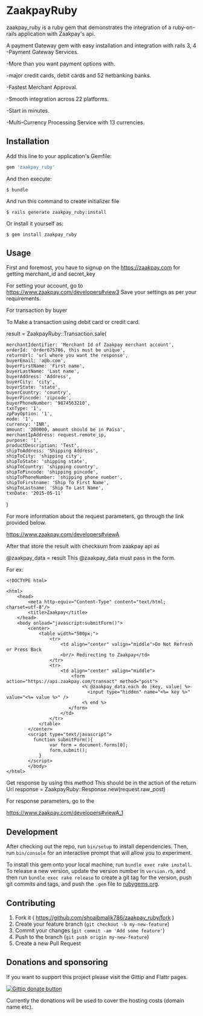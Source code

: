# ZaakpayRuby
zaakpay_ruby is a ruby gem that demonstrates the integration of a ruby-on-rails application with Zaakpay's api.

A payment Gateway gem with easy installation and integration with rails 3, 4
-Payment Gateway Services.

-More than you want payment options with.

-major credit cards, debit cards and 52 netbanking banks.

-Fastest Merchant Approval.

-Smooth integration across 22 platforms.

-Start in minutes.

-Multi-Currency Processing Service with 13 currencies.


## Installation

Add this line to your application's Gemfile:

```ruby
gem 'zaakpay_ruby'
```

And then execute:

    $ bundle

And run this command to create initializer file

    $ rails generate zaakpay_ruby:install

Or install it yourself as:

    $ gem install zaakpay_ruby

## Usage
First and foremost, you have to signup on the https://zaakpay.com for getting merchant_id and secret_key

For setting your account, go to https://www.zaakpay.com/developers#view3
Save your settings as per your requirements.

For transaction by buyer

To Make a transaction using debit card or credit card.

  result = ZaakpayRuby::Transaction.sale(

    merchantIdentifier: 'Merchant Id of Zaakpay merchant account',
    orderId: 'Order675786, this must be unique',
    returnUrl: 'url where you want the response',
    buyerEmail: 'a@b.com',
    buyerFirstName: 'First name',
    buyerLastName: 'Last name',
    buyerAddress: 'Address',
    buyerCity: 'city',
    buyerState: 'state',
    buyerCountry: 'country',
    buyerPincode: 'zipcode',
    buyerPhoneNumber: '9874563210',
    txnType: '1',
    zpPayOption: '1',
    mode: '1',
    currency: 'INR',
    amount: '200000, amount should be in Paisa',
    merchantIpAddress: request.remote_ip,
    purpose: '1',
    productDescription: 'Test',
    shipToAddress: 'Shipping Address',
    shipToCity: 'shipping city',
    shipToState: 'shipping state',
    shipToCountry: 'shipping country',
    shipToPincode: 'shipping pincode',
    shipToPhoneNumber: 'shipping phone number',
    shipToFirstname: 'Ship To First Name',
    shipToLastname: 'Ship To Last Name',
    txnDate: '2015-05-11'
  )

For more information about the request parameters, go through the link provided below.

  https://www.zaakpay.com/developers#viewA

After that store the result with checksum from zaakpay api as

  @zaakpay_data = result
This @zaakpay_data must pass in the form.

For ex:

    <!DOCTYPE html>

    <html>
        <head>
            <meta http-equiv="Content-Type" content="text/html; charset=utf-8"/>
            <title>Zaakpay</title>
        </head>
        <body onload="javascript:submitForm()">
	        <center>
		        <table width="500px;">
		    	    <tr>
		    		    <td align="center" valign="middle">Do Not Refresh or Press Back
		    		    <br/> Redirecting to Zaakpay</td>
		    	    </tr>
		    	    <tr>
		    		    <td align="center" valign="middle">
		    			    <form action="https://api.zaakpay.com/transact" method="post">
		                        <% @zaakpay_data.each do |key, value| %>
		                          <input type="hidden" name="<%= key %>" value="<%= value %>" />
		                        <% end %>
		    			   </form>
		    		    </td>
			        </tr>
		        </table>
	        </center>
	        <script type="text/javascript">
	          function submitForm(){
	        		var form = document.forms[0];
	        		form.submit();
	        	}
	        </script>
    		</body>
    </html>



Get response by using this method
This should be in the action of the return Url
  response = ZaakpayRuby::Response.new(request.raw_post)

For response parameters, go to the

  https://www.zaakpay.com/developers#viewA_1


## Development

After checking out the repo, run `bin/setup` to install dependencies. Then, run `bin/console` for an interactive prompt that will allow you to experiment.

To install this gem onto your local machine, run `bundle exec rake install`. To release a new version, update the version number in `version.rb`, and then run `bundle exec rake release` to create a git tag for the version, push git commits and tags, and push the `.gem` file to [rubygems.org](https://rubygems.org).

## Contributing

1. Fork it ( https://github.com/shoaibmalik786/zaakpay_ruby/fork )
2. Create your feature branch (`git checkout -b my-new-feature`)
3. Commit your changes (`git commit -am 'Add some feature'`)
4. Push to the branch (`git push origin my-new-feature`)
5. Create a new Pull Request

## Donations and sponsoring

If you want to support this project please visit the Gittip and Flattr pages.

[![Gittip donate button](https://img.shields.io/gratipay/shoaibmalik786.svg)](https://gratipay.com/shoaibmalik786 "Donate weekly to this project using Gratipay")


Currently the donations will be used to cover the hosting costs (domain name etc).
